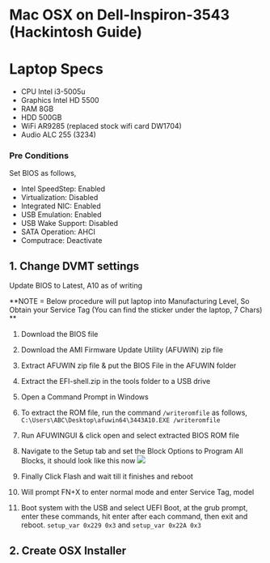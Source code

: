 # Mac OSX on Dell-Inspiron-3543 (Hackintosh Guide)

# Laptop Specs
- CPU Intel i3-5005u
- Graphics Intel HD 5500
- RAM 8GB
- HDD 500GB
- WiFi AR9285 (replaced stock wifi card DW1704)
- Audio ALC 255 (3234)

### Pre Conditions 
Set BIOS as follows,
- Intel SpeedStep: Enabled
- Virtualization: Disabled
- Integrated NIC: Enabled
- USB Emulation: Enabled
- USB Wake Support: Disabled
- SATA Operation: AHCI
- Computrace: Deactivate

## 1. Change DVMT settings
Update BIOS to Latest, A10 as of writing

**NOTE = Below procedure will put laptop into Manufacturing Level, So Obtain your Service Tag (You can find the sticker under the laptop, 7 Chars) **

1. Download the BIOS file
2. Download the AMI Firmware Update Utility (AFUWIN) zip file
3. Extract AFUWIN zip file & put the BIOS File in the AFUWIN folder
4. Extract the EFI-shell.zip in the tools folder to a USB drive
5. Open a Command Prompt in Windows
6. To extract the ROM file, run the command `/writeromfile` as follows,
`C:\Users\ABC\Desktop\afuwin64\3443A10.EXE /writeromfile`

7. Run AFUWINGUI & click open and select extracted BIOS ROM file
8. Navigate to the Setup tab and set the Block Options to Program All Blocks, it should look like this now
![](https://www.tonymacx86.com/attachments/flashing-the-bios-png.193866/)

9. Finally Click Flash and wait till it finishes and reboot
10. Will prompt FN+X to enter normal mode and enter Service Tag, model
11. Boot system with the USB and select UEFI Boot, at the grub prompt, enter these commands, hit enter after each command, then exit and reboot.
`setup_var 0x229 0x3` and `setup_var 0x22A 0x3`


## 2. Create OSX Installer


